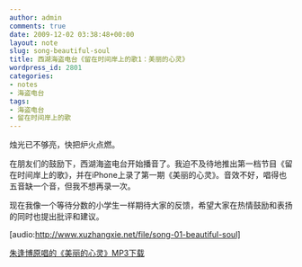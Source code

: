 ```yaml
---
author: admin
comments: true
date: 2009-12-02 03:38:48+00:00
layout: note
slug: song-beautiful-soul
title: 西湖海盗电台《留在时间岸上的歌1：美丽的心灵》
wordpress_id: 2801
categories:
- notes
- 海盗电台
tags:
- 海盗电台
- 留在时间岸上的歌
---
```


烛光已不够亮，快把炉火点燃。

在朋友们的鼓励下，西湖海盗电台开始播音了。我迫不及待地推出第一档节目《留在时间岸上的歌》，并在iPhone上录了第一期《美丽的心灵》。音效不好，唱得也五音缺一个音，但我不想再录一次。

现在我像一个等待分数的小学生一样期待大家的反馈，希望大家在热情鼓励和表扬的同时也提出批评和建议。

[audio:http://www.xuzhangxie.net/file/song-01-beautiful-soul]

[朱逢博原唱的《美丽的心灵》MP3下载](http://mp3.scol.com.cn/qclz/meildexl.mp3)
